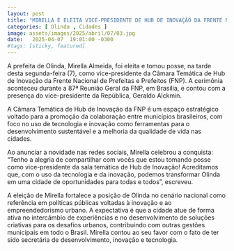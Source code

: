 ```yaml
---
layout: post
title: "MIRELLA É ELEITA VICE-PRESIDENTE DE HUB DE INOVAÇÃO DA FRENTE NACIONAL DE PREFEITOS"
categories: [ Olinda , Cidades ]
image: assets/images/2025/abril/07/03.jpg
date:   2025-04-07  19:01:00 -0300
#tags: [sticky, featured]
---
```

A prefeita de Olinda, Mirella Almeida, foi eleita e tomou posse, na tarde desta segunda-feira (7), como vice-presidente da Câmara Temática de Hub de Inovação da Frente Nacional de Prefeitas e Prefeitos (FNP). A cerimônia aconteceu durante a 87ª Reunião Geral da FNP, em Brasília, e contou com a presença do vice-presidente da República, Geraldo Alckmin.

A Câmara Temática de Hub de Inovação da FNP é um espaço estratégico voltado para a promoção da colaboração entre municípios brasileiros, com foco no uso de tecnologia e inovação como ferramentas para o desenvolvimento sustentável e a melhoria da qualidade de vida nas cidades.

Ao anunciar a novidade nas redes sociais, Mirella celebrou a conquista: “Tenho a alegria de compartilhar com vocês que estou tomando posse como vice-presidente da sala temática de Hub de Inovação! Acreditamos que, com o uso da tecnologia e da inovação, podemos transformar Olinda em uma cidade de oportunidades para todas e todos”, escreveu.

A eleição de Mirella fortalece a posição de Olinda no cenário nacional como referência em políticas públicas voltadas à inovação e ao empreendedorismo urbano. A expectativa é que a cidade atue de forma ativa no intercâmbio de experiências e no desenvolvimento de soluções criativas para os desafios urbanos, contribuindo com outras gestões municipais em todo o Brasil. Mirella contou ao seu favor com o fato de ter sido secretária de desenvolvimento, inovação e tecnologia.
